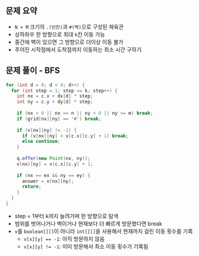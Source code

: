 ## 문제 요약
- `N × M` 크기의 `.(빈칸)`과 `#(벽)`으로 구성된 체육관
- 상하좌우 한 방향으로 최대 `k`칸 이동 가능
- 중간에 벽이 있으면 그 방향으로 더이상 이동 불가
- 주어진 시작점에서 도착점까지 이동하는 최소 시간 구하기

## 문제 풀이 - BFS
```java
for (int d = 0; d < 4; d++) {
  for (int step = 1; step <= k; step++) {
    int nx = c.x + dx[d] * step;
    int ny = c.y + dy[d] * step;
    
    if (nx < 0 || nx >= n || ny < 0 || ny >= m) break;
    if (grid[nx][ny] == '#') break;
    
    if (v[nx][ny] != -1) {
      if (v[nx][ny] < v[c.x][c.y] + 1) break;
      else continue;
    }
    
    q.offer(new Point(nx, ny));
    v[nx][ny] = v[c.x][c.y] + 1;
    
    if (nx == ex && ny == ey) {
      answer = v[nx][ny];
      return;
    }					
  }
}
```
- step = 1부터 k까지 늘려가며 한 방향으로 탐색
- 범위를 벗어나거나 벽이거나 현재보다 더 빠르게 방문했다면 break
- `v`를 `boolean[][]`이 아니라 `int[][]`을 사용해서 현재까지 걸린 이동 횟수를 기록
  - `v[x][y] == -1`: 아직 방문하지 않음
  - `v[x][y] != -1`: 이미 방문해서 최소 이동 횟수가 기록됨
